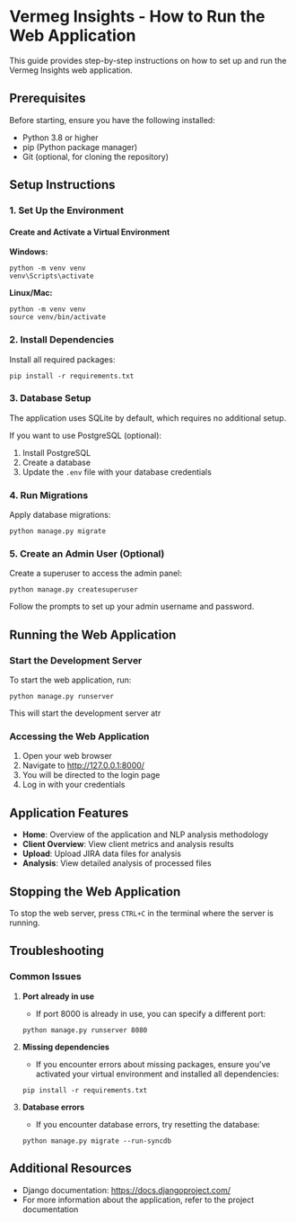 # Vermeg Insights - How to Run the Web Application

This guide provides step-by-step instructions on how to set up and run the Vermeg Insights web application.

## Prerequisites

Before starting, ensure you have the following installed:
- Python 3.8 or higher
- pip (Python package manager)
- Git (optional, for cloning the repository)

## Setup Instructions

### 1. Set Up the Environment

#### Create and Activate a Virtual Environment

**Windows:**
```
python -m venv venv
venv\Scripts\activate
```

**Linux/Mac:**
```
python -m venv venv
source venv/bin/activate
```

### 2. Install Dependencies

Install all required packages:
```
pip install -r requirements.txt
```

### 3. Database Setup

The application uses SQLite by default, which requires no additional setup.

If you want to use PostgreSQL (optional):
1. Install PostgreSQL
2. Create a database
3. Update the `.env` file with your database credentials

### 4. Run Migrations

Apply database migrations:
```
python manage.py migrate
```

### 5. Create an Admin User (Optional)

Create a superuser to access the admin panel:
```
python manage.py createsuperuser
```
Follow the prompts to set up your admin username and password.

## Running the Web Application

### Start the Development Server

To start the web application, run:
```
python manage.py runserver
```

This will start the development server atr

### Accessing the Web Application

1. Open your web browser
2. Navigate to http://127.0.0.1:8000/
3. You will be directed to the login page
4. Log in with your credentials

## Application Features

- **Home**: Overview of the application and NLP analysis methodology
- **Client Overview**: View client metrics and analysis results
- **Upload**: Upload JIRA data files for analysis
- **Analysis**: View detailed analysis of processed files

## Stopping the Web Application

To stop the web server, press `CTRL+C` in the terminal where the server is running.

## Troubleshooting

### Common Issues

1. **Port already in use**
   - If port 8000 is already in use, you can specify a different port:
   ```
   python manage.py runserver 8080
   ```

2. **Missing dependencies**
   - If you encounter errors about missing packages, ensure you've activated your virtual environment and installed all dependencies:
   ```
   pip install -r requirements.txt
   ```

3. **Database errors**
   - If you encounter database errors, try resetting the database:
   ```
   python manage.py migrate --run-syncdb
   ```

## Additional Resources

- Django documentation: https://docs.djangoproject.com/
- For more information about the application, refer to the project documentation
